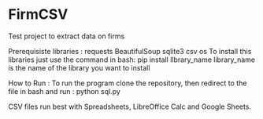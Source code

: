 # FirmCSV
Test project to extract data on firms

Prerequisiste libraries : 
requests
BeautifulSoup
sqlite3
csv
os
To install this libraries just use the command in bash: pip install llbrary_name
library_name is the name of the library you want to install

How to Run :
To run the program clone the repository, then redirect to the file in bash and run : python sql.py

CSV files run best with Spreadsheets, LibreOffice Calc and Google Sheets.
